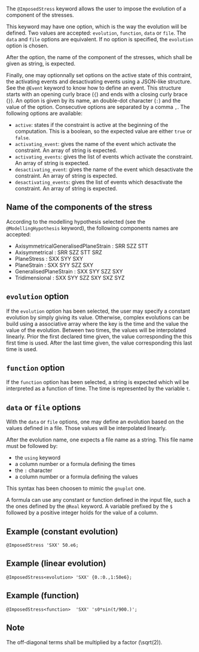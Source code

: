 The `@ImposedStress` keyword allows the user to impose the evolution
of a component of the stresses.

This keyword may have one option, which is the way the evolution will
be defined. Two values are accepted: `evolution`, `function`, `data`
or `file`. The `data` and `file` options are equivalent. If no option
is specified, the `evolution` option is chosen.

After the option, the name of the component of the stresses, which
shall be given as string, is expected.

Finally, one may optionnally set options on the active state of this
contraint, the activating events and desactivating events using a
JSON-like structure. See the `@Event` keyword to know how to define an
event. This structure starts with an opening curly brace (`{`) and ends
with a closing curly brace (`}`). An option is given by its name, an
double-dot character (`:`) and the value of the option. Consecutive
options are separated by a comma `,`. The following options are
available:

- `active`: states if the constraint is active at the beginning of the
  computation. This is a boolean, so the expected value are either
  `true` or `false`.
- `activating_event`: gives the name of the event which activate the
  constraint. An array of string is expected.
- `activating_events`: gives the list of events which activate the
  constraint. An array of string is expected.
- `desactivating_event`: gives the name of the event which desactivate
  the constraint. An array of string is expected.
- `desactivating_events`: gives the list of events which desactivate the
  constraint. An array of string is expected.

## Name of the components of the stress

According to the modelling hypothesis selected (see the
`@ModellingHypothesis` keyword), the following components names are
accepted:

- AxisymmetricalGeneralisedPlaneStrain : SRR SZZ STT
- Axisymmetrical                       : SRR SZZ STT SRZ
- PlaneStress                          : SXX SYY     SXY
- PlaneStrain                          : SXX SYY SZZ SXY
- GeneralisedPlaneStrain               : SXX SYY SZZ SXY
- Tridimensional                       : SXX SYY SZZ SXY SXZ SYZ

## `evolution` option

If the `evolution` option has been selected, the user may specify a
constant evolution by simply giving its value. Otherwise, complex
evolutions can be build using a associative array where the key is the
time and the value the value of the evolution. Between two times, the
values will be interpolated linearly. Prior the first declared time
given, the value corresponding the this first time is used. After the
last time given, the value corresponding this last time is used.

## `function` option

If the `function` option has been selected, a string is expected which
wil be interpreted as a function of time. The time is represented by
the variable `t`.

## `data` or `file` options

With the `data` or `file` options, one may define an evolution based
on the values defined in a file. Those values will be interpolated
linearly.

After the evolution name, one expects a file name as a string. This
file name must be followed by:

- the `using` keyword
- a column number or a formula defining the times
- the `:` character
- a column number or a formula defining the values

This syntax has been choosen to mimic the `gnuplot` one.

A formula can use any constant or function defined in the input file,
such a the ones defined by the `@Real` keyword. A variable prefixed by
the `$` followed by a positive integer holds for the value of a
column.

## Example (constant evolution)

~~~~ {.cpp}
@ImposedStress 'SXX' 50.e6;
~~~~~~~~

## Example (linear evolution)

~~~~ {.cpp}
@ImposedStress<evolution> 'SXX' {0.:0.,1:50e6};
~~~~~~~~

## Example (function)

~~~~ {.cpp}
@ImposedStress<function>  'SXX' 's0*sin(t/900.)';
~~~~~~~~

## Note

The off-diagonal terms shall be multiplied by a factor \(\sqrt(2)\).
